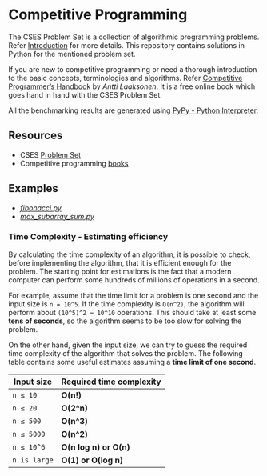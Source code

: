 # Competitive Programming

The CSES Problem Set is a collection of algorithmic programming problems. Refer [Introduction](https://cses.fi/problemset/text/2433) for more details. This repository contains solutions in Python for the mentioned problem set.

If you are new to competitive programming or need a thorough introduction to the basic concepts, terminologies and algorithms. Refer [Competitive Programmer’s Handbook](https://cses.fi/book/book.pdf) by *Antti Laaksonen*. It is a free online book which goes hand in hand with the CSES Problem Set.

All the benchmarking results are generated using [PyPy - Python Interpreter](https://realpython.com/pypy-faster-python/).

## Resources

- CSES [Problem Set](https://cses.fi/problemset/)
- Competitive programming [books](https://cses.fi/book/index.php)

## Examples

- *[fibonacci.py](https://github.com/hauntarl/real-python/blob/master/cp/fibonacci.py)*
- *[max_subarray_sum.py](https://github.com/hauntarl/real-python/blob/master/cp/max_subarray_sum.py)*

### Time Complexity - Estimating efficiency

By calculating the time complexity of an algorithm, it is possible to check, before
implementing the algorithm, that it is efficient enough for the problem. The
starting point for estimations is the fact that a modern computer can perform
some hundreds of millions of operations in a second.

For example, assume that the time limit for a problem is one second and the input size is `n = 10^5`. If the time complexity is `O(n^2)`, the algorithm will perform about `(10^5)^2 = 10^10` operations. This should take at least some **tens of seconds**, so the algorithm seems to be too slow for solving the problem.

On the other hand, given the input size, we can try to guess the required time
complexity of the algorithm that solves the problem. The following table contains
some useful estimates assuming a **time limit of one second**.

Input size | Required time complexity
---------- | ------------------------
`n ≤ 10` | **O(n!)**
`n ≤ 20` | **O(2^n)**
`n ≤ 500` | **O(n^3)**
`n ≤ 5000` | **O(n^2)**
`n ≤ 10^6` | **O(n log n) or O(n)**
`n is large` | **O(1) or O(log n)**
